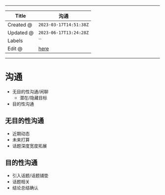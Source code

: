 -----

| Title     | 沟通                                             |
| --------- | ---------------------------------------------- |
| Created @ | `2023-03-17T14:51:38Z`                         |
| Updated @ | `2023-06-17T13:24:28Z`                         |
| Labels    | \`\`                                           |
| Edit @    | [here](https://github.com/junxnone/s/issues/5) |

-----

# 沟通

  - 无目的性沟通/闲聊
      - 潜在/隐藏目标
  - 目的性沟通

## 无目的性沟通

  - 近期动态
  - 未来打算
  - 话题深度宽度拓展

## 目的性沟通

  - 引入话题/话题铺垫
  - 话题相关
  - 结论总结确认
